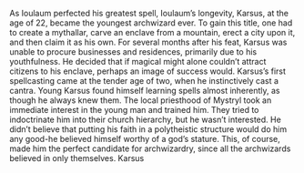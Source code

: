 As Ioulaum perfected his greatest spell, Ioulaum’s longevity,
Karsus, at the age of 22, became the youngest archwizard ever. To
gain this title, one had to create a mythallar, carve an enclave
from a mountain, erect a city upon it, and then claim it as his own.
For several months after his feat, Karsus was unable to procure
businesses and residences, primarily due to his youthfulness. He
decided that if magical might alone couldn’t attract citizens to his
enclave, perhaps an image of success would.
Karsus’s first spellcasting came at the tender age of two, when he
instinctively cast a cantra. Young Karsus found himself learning
spells almost inherently, as though he always knew them. The
local priesthood of Mystryl took an immediate interest in the
young man and trained him. They tried to indoctrinate him into
their church hierarchy, but he wasn’t interested. He didn’t believe
that putting his faith in a polytheistic structure would do him any
good-he believed himself worthy of a god’s stature. This, of
course, made him the perfect candidate for archwizardry, since
all the archwizards believed in only themselves.
Karsus